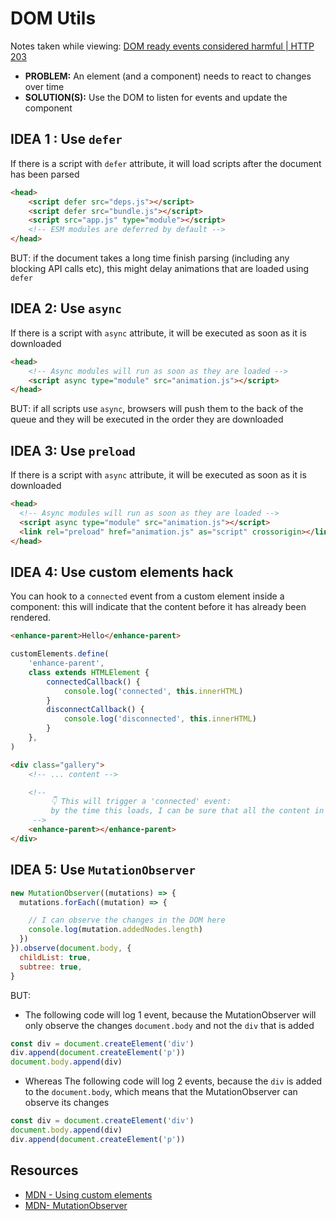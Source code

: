 # DOM Utils

Notes taken while viewing: [DOM ready events considered harmful | HTTP 203](https://www.youtube.com/watch?v=_iq1fPjeqMQ)

- **PROBLEM:** An element (and a component) needs to react to changes over time
- **SOLUTION(S):** Use the DOM to listen for events and update the component

## IDEA 1 : Use `defer`

If there is a script with `defer` attribute, it will load scripts after the document has been parsed

```html
<head>
	<script defer src="deps.js"></script>
	<script defer src="bundle.js"></script>
	<script src="app.js" type="module"></script>
	<!-- ESM modules are deferred by default -->
</head>
```

BUT: if the document takes a long time finish parsing (including any blocking API calls etc), this might delay animations that are loaded using `defer`

## IDEA 2: Use `async`

If there is a script with `async` attribute, it will be executed as soon as it is downloaded

```html
<head>
	<!-- Async modules will run as soon as they are loaded -->
	<script async type="module" src="animation.js"></script>
</head>
```

BUT: if all scripts use `async`, browsers will push them to the back of the queue and they will be executed in the order they are downloaded

## IDEA 3: Use `preload`

If there is a script with `async` attribute, it will be executed as soon as it is downloaded

```html
<head>
  <!-- Async modules will run as soon as they are loaded -->
  <script async type="module" src="animation.js"></script>
  <link rel="preload" href="animation.js" as="script" crossorigin></link>
</head>
```

## IDEA 4: Use custom elements hack

You can hook to a `connected` event from a custom element inside a component: this will indicate that the content before it has already been rendered.

```html
<enhance-parent>Hello</enhance-parent>
```

```js
customElements.define(
	'enhance-parent',
	class extends HTMLElement {
		connectedCallback() {
			console.log('connected', this.innerHTML)
		}
		disconnectCallback() {
			console.log('disconnected', this.innerHTML)
		}
	},
)
```

```html
<div class="gallery">
	<!-- ... content -->

	<!--
         👇 This will trigger a 'connected' event:
         by the time this loads, I can be sure that all the content in "gallery" will have loaded
     -->
	<enhance-parent></enhance-parent>
</div>
```

## IDEA 5: Use `MutationObserver`

```js
new MutationObserver((mutations) => {
  mutations.forEach((mutation) => {

    // I can observe the changes in the DOM here
    console.log(mutation.addedNodes.length)
  })
}).observe(document.body, {
  childList: true,
  subtree: true,
}
```

BUT:

- The following code will log 1 event, because the MutationObserver will only observe the changes `document.body` and not the `div` that is added

```js
const div = document.createElement('div')
div.append(document.createElement('p'))
document.body.append(div)
```

- Whereas The following code will log 2 events, because the `div` is added to the `document.body`, which means that the MutationObserver can observe its changes

```js
const div = document.createElement('div')
document.body.append(div)
div.append(document.createElement('p'))
```

## Resources

- [MDN - Using custom elements](https://developer.mozilla.org/en-US/docs/Web/API/Web_components/Using_custom_elements)
- [MDN- MutationObserver](https://developer.mozilla.org/en-US/docs/Web/API/MutationObserver)
